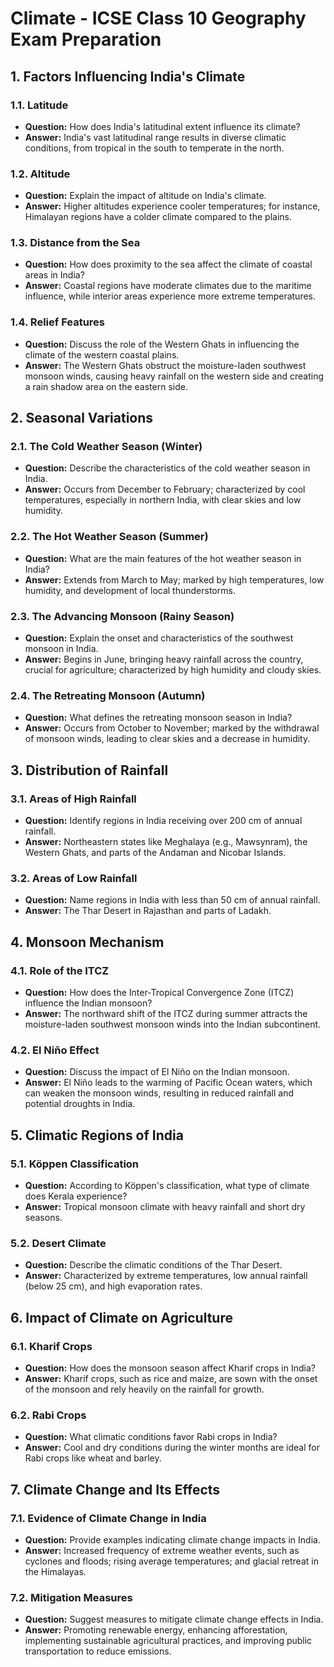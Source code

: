 # Climate - ICSE Class 10 Geography Exam Preparation

## 1. **Factors Influencing India's Climate**

### **1.1. Latitude**
- **Question:** How does India's latitudinal extent influence its climate?
- **Answer:** India's vast latitudinal range results in diverse climatic conditions, from tropical in the south to temperate in the north.

### **1.2. Altitude**
- **Question:** Explain the impact of altitude on India's climate.
- **Answer:** Higher altitudes experience cooler temperatures; for instance, Himalayan regions have a colder climate compared to the plains.

### **1.3. Distance from the Sea**
- **Question:** How does proximity to the sea affect the climate of coastal areas in India?
- **Answer:** Coastal regions have moderate climates due to the maritime influence, while interior areas experience more extreme temperatures.

### **1.4. Relief Features**
- **Question:** Discuss the role of the Western Ghats in influencing the climate of the western coastal plains.
- **Answer:** The Western Ghats obstruct the moisture-laden southwest monsoon winds, causing heavy rainfall on the western side and creating a rain shadow area on the eastern side.

## 2. **Seasonal Variations**

### **2.1. The Cold Weather Season (Winter)**
- **Question:** Describe the characteristics of the cold weather season in India.
- **Answer:** Occurs from December to February; characterized by cool temperatures, especially in northern India, with clear skies and low humidity.

### **2.2. The Hot Weather Season (Summer)**
- **Question:** What are the main features of the hot weather season in India?
- **Answer:** Extends from March to May; marked by high temperatures, low humidity, and development of local thunderstorms.

### **2.3. The Advancing Monsoon (Rainy Season)**
- **Question:** Explain the onset and characteristics of the southwest monsoon in India.
- **Answer:** Begins in June, bringing heavy rainfall across the country, crucial for agriculture; characterized by high humidity and cloudy skies.

### **2.4. The Retreating Monsoon (Autumn)**
- **Question:** What defines the retreating monsoon season in India?
- **Answer:** Occurs from October to November; marked by the withdrawal of monsoon winds, leading to clear skies and a decrease in humidity.

## 3. **Distribution of Rainfall**

### **3.1. Areas of High Rainfall**
- **Question:** Identify regions in India receiving over 200 cm of annual rainfall.
- **Answer:** Northeastern states like Meghalaya (e.g., Mawsynram), the Western Ghats, and parts of the Andaman and Nicobar Islands.

### **3.2. Areas of Low Rainfall**
- **Question:** Name regions in India with less than 50 cm of annual rainfall.
- **Answer:** The Thar Desert in Rajasthan and parts of Ladakh.

## 4. **Monsoon Mechanism**

### **4.1. Role of the ITCZ**
- **Question:** How does the Inter-Tropical Convergence Zone (ITCZ) influence the Indian monsoon?
- **Answer:** The northward shift of the ITCZ during summer attracts the moisture-laden southwest monsoon winds into the Indian subcontinent.

### **4.2. El Niño Effect**
- **Question:** Discuss the impact of El Niño on the Indian monsoon.
- **Answer:** El Niño leads to the warming of Pacific Ocean waters, which can weaken the monsoon winds, resulting in reduced rainfall and potential droughts in India.

## 5. **Climatic Regions of India**

### **5.1. Köppen Classification**
- **Question:** According to Köppen's classification, what type of climate does Kerala experience?
- **Answer:** Tropical monsoon climate with heavy rainfall and short dry seasons.

### **5.2. Desert Climate**
- **Question:** Describe the climatic conditions of the Thar Desert.
- **Answer:** Characterized by extreme temperatures, low annual rainfall (below 25 cm), and high evaporation rates.

## 6. **Impact of Climate on Agriculture**

### **6.1. Kharif Crops**
- **Question:** How does the monsoon season affect Kharif crops in India?
- **Answer:** Kharif crops, such as rice and maize, are sown with the onset of the monsoon and rely heavily on the rainfall for growth.

### **6.2. Rabi Crops**
- **Question:** What climatic conditions favor Rabi crops in India?
- **Answer:** Cool and dry conditions during the winter months are ideal for Rabi crops like wheat and barley.

## 7. **Climate Change and Its Effects**

### **7.1. Evidence of Climate Change in India**
- **Question:** Provide examples indicating climate change impacts in India.
- **Answer:** Increased frequency of extreme weather events, such as cyclones and floods; rising average temperatures; and glacial retreat in the Himalayas.

### **7.2. Mitigation Measures**
- **Question:** Suggest measures to mitigate climate change effects in India.
- **Answer:** Promoting renewable energy, enhancing afforestation, implementing sustainable agricultural practices, and improving public transportation to reduce emissions.

